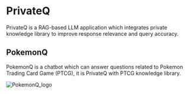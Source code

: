 # PrivateQ

PrivateQ is a RAG-based LLM application which integrates private knowledge library to improve response relevance and query accuracy.

## PokemonQ

PokemonQ is a chatbot which can answer questions related to Pokemon Trading Card Game (PTCG), it is PrivateQ with PTCG knowledge library.

![PokemonQ_logo](https://github.com/t1u4n/PrivateQ/assets/109491891/de7dc491-7dbb-42cc-8475-5aa3dd84deb8)
